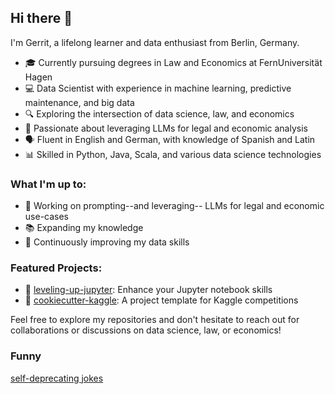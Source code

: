 ## Hi there 👋

I'm Gerrit, a lifelong learner and data enthusiast from Berlin, Germany.

- 🎓 Currently pursuing degrees in Law and Economics at FernUniversität Hagen
- 💻 Data Scientist with experience in machine learning, predictive maintenance, and big data
- 🔍 Exploring the intersection of data science, law, and economics
- 🌟 Passionate about leveraging LLMs for legal and economic analysis
- 🗣️ Fluent in English and German, with knowledge of Spanish and Latin
- 📊 Skilled in Python, Java, Scala, and various data science technologies

### What I'm up to:
- 🔭 Working on prompting--and leveraging-- LLMs for legal and economic use-cases
- 📚 Expanding my knowledge
- 🚀 Continuously improving my data skills

### Featured Projects:

- 🧠 [leveling-up-jupyter](https://github.com/uberwach/leveling-up-jupyter): Enhance your Jupyter notebook skills
- 🍪 [cookiecutter-kaggle](https://github.com/uberwach/cookiecutter-kaggle): A project template for Kaggle competitions

Feel free to explore my repositories and don't hesitate to reach out for collaborations or discussions on data science, law, or economics!

### Funny

[self-deprecating jokes](https://github.com/uberwach/uberwach/self-deprecating-jokes.md)
